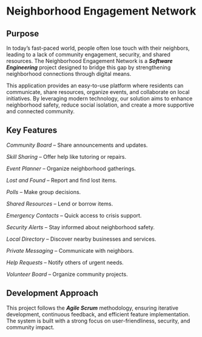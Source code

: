# Neighborhood Engagement Network

## Purpose
In today’s fast-paced world, people often lose touch with their neighbors, leading to a lack of community engagement, security, and shared resources. The Neighborhood Engagement Network is a ***Software Engineering*** project designed to bridge this gap by strengthening neighborhood connections through digital means.

This application provides an easy-to-use platform where residents can communicate, share resources, organize events, and collaborate on local initiatives. By leveraging modern technology, our solution aims to enhance neighborhood safety, reduce social isolation, and create a more supportive and connected community.

## Key Features
*Community Board* – Share announcements and updates.

*Skill Sharing* – Offer help like tutoring or repairs.

*Event Planner* – Organize neighborhood gatherings.

*Lost and Found* – Report and find lost items.

*Polls* – Make group decisions.

*Shared Resources* – Lend or borrow items.

*Emergency Contacts* – Quick access to crisis support.

*Security Alerts* – Stay informed about neighborhood safety.

*Local Directory* – Discover nearby businesses and services.

*Private Messaging* – Communicate with neighbors.

*Help Requests* – Notify others of urgent needs.

*Volunteer Board* – Organize community projects.

## Development Approach
This project follows the ***Agile Scrum*** methodology, ensuring iterative development, continuous feedback, and efficient feature implementation. The system is built with a strong focus on user-friendliness, security, and community impact.
